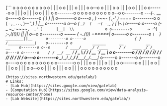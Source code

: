 [```
           o  o  o                 o  o  o     o  o  o
        o  |  |  |  o           o  |  |  |  o  |  |  |  o
     o--o  o  |  |  |  o     o  |  |  |  o     o  |  |  |  o
   o------o   o  |  |  |  o  |  |  |  o           o  |  |  |  o
 o--------o      o  o  o     o  o  o                 o  o  o o--o
o--------o           _---~~(~~-_.            __             o-----o
o-------o          _{        )   )           ||            o--------o
 o----o          ,   ) -~~- ( ,-' )_        ====           o---------o
    o           (  `-,_..`., )-- '_,)       |  |__          o--------o
  o--o         ( ` _)  (  -~( -_ `,  }      |  |-.\           o-----o
 o-----o       (_-  _  ~_-~~~~`,  ,' )      |__|  \\              o
o--------o       `~ -^(    __;-,((()))       ||   ||            o--o
o---------o            ~~~~ {_ -_(())      ======__|          o------o
 o--------o                   `\  }       ________||__      o--------o
   o-----o                      { }      /____________\    o--------o
       o         ______      __          __          __    o-------o
     o--o       / ____/___ _/ /____     / /   ____ _/ /_    o----o
   o------o    / / __/ __ `/ __/ _ \   / /   / __ `/ __ \      o
 o--------o   / /_/ / /_/ / /_/  __/  / /___/ /_/ / /_/ /    o---o
o--------o    \____/\__,_/\__/\___/  /_____/\__,_/_.___/    o------o
o-------o                                                  o--------o
 o----o o  o  o                 o  o  o     o  o  o        o--------o
     o  |  |  |  o           o  |  |  |  o  |  |  |  o     o------o
        o  |  |  |  o     o  |  |  |  o     o  |  |  |  o   o--o
           o  |  |  |  o  |  |  |  o           o  |  |  |  o
              o  o  o     o  o  o                 o  o  o

```]
(https://sites.northwestern.edu/gatelab/)
# Links:
- [Lab Hub](https://sites.google.com/view/gatelab)
- [Computation Hub](https://sites.google.com/view/data-analysis-resource-center/home)
- [Lab Website](https://sites.northwestern.edu/gatelab/)
